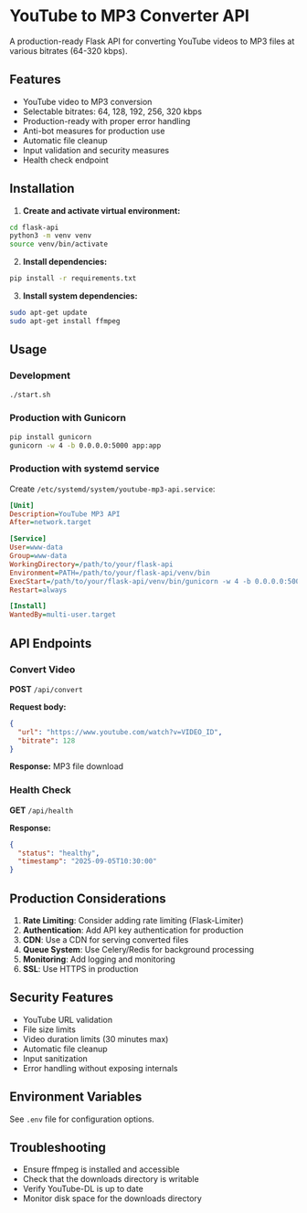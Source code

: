 # YouTube to MP3 Converter API

A production-ready Flask API for converting YouTube videos to MP3 files at various bitrates (64-320 kbps).

## Features

- YouTube video to MP3 conversion
- Selectable bitrates: 64, 128, 192, 256, 320 kbps
- Production-ready with proper error handling
- Anti-bot measures for production use
- Automatic file cleanup
- Input validation and security measures
- Health check endpoint

## Installation

1. **Create and activate virtual environment:**
```bash
cd flask-api
python3 -m venv venv
source venv/bin/activate
```

2. **Install dependencies:**
```bash
pip install -r requirements.txt
```

3. **Install system dependencies:**
```bash
sudo apt-get update
sudo apt-get install ffmpeg
```

## Usage

### Development
```bash
./start.sh
```

### Production with Gunicorn
```bash
pip install gunicorn
gunicorn -w 4 -b 0.0.0.0:5000 app:app
```

### Production with systemd service
Create `/etc/systemd/system/youtube-mp3-api.service`:
```ini
[Unit]
Description=YouTube MP3 API
After=network.target

[Service]
User=www-data
Group=www-data
WorkingDirectory=/path/to/your/flask-api
Environment=PATH=/path/to/your/flask-api/venv/bin
ExecStart=/path/to/your/flask-api/venv/bin/gunicorn -w 4 -b 0.0.0.0:5000 app:app
Restart=always

[Install]
WantedBy=multi-user.target
```

## API Endpoints

### Convert Video
**POST** `/api/convert`

**Request body:**
```json
{
  "url": "https://www.youtube.com/watch?v=VIDEO_ID",
  "bitrate": 128
}
```

**Response:** MP3 file download

### Health Check
**GET** `/api/health`

**Response:**
```json
{
  "status": "healthy",
  "timestamp": "2025-09-05T10:30:00"
}
```

## Production Considerations

1. **Rate Limiting**: Consider adding rate limiting (Flask-Limiter)
2. **Authentication**: Add API key authentication for production
3. **CDN**: Use a CDN for serving converted files
4. **Queue System**: Use Celery/Redis for background processing
5. **Monitoring**: Add logging and monitoring
6. **SSL**: Use HTTPS in production

## Security Features

- YouTube URL validation
- File size limits
- Video duration limits (30 minutes max)
- Automatic file cleanup
- Input sanitization
- Error handling without exposing internals

## Environment Variables

See `.env` file for configuration options.

## Troubleshooting

- Ensure ffmpeg is installed and accessible
- Check that the downloads directory is writable
- Verify YouTube-DL is up to date
- Monitor disk space for the downloads directory
